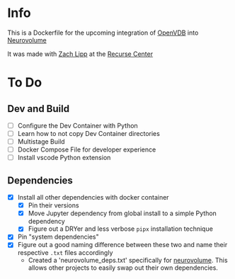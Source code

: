 # Info
This is a Dockerfile for the upcoming integration of [OpenVDB](https://www.openvdb.org/) into [Neurovolume](https://github.com/joachimbbp/neurovolume)

It was made with [Zach Lipp](https://github.com/zachlipp) at the [Recurse Center](https://www.recurse.com/)

# To Do
## Dev and Build
- [ ] Configure the Dev Container with Python
- [ ] Learn how to not copy Dev Container directories
- [ ] Multistage Build
- [ ] Docker Compose File for developer experience
- [ ] Install vscode Python extension
## Dependencies
- [x] Install all other dependencies with docker container
    - [x] Pin their versions
    - [x] Move Jupyter dependency from global install to a simple Python dependency
    - [x] Figure out a DRYer and less verbose `pipx` installation technique
- [x] Pin "system dependencies"
- [x] Figure out a good naming difference between these two and name their respective `.txt` files accordingly
    - Created a 'neurovolume_deps.txt' specifically for [neurovolume](https://github.com/joachimbbp/neurovolume). This allows other projects to easily swap out their own dependencies.
